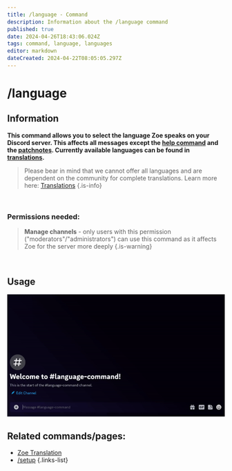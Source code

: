 ```yaml
---
title: /language - Command
description: Information about the /language command
published: true
date: 2024-04-26T18:43:06.024Z
tags: command, language, languages
editor: markdown
dateCreated: 2024-04-22T08:05:05.297Z
---
```


# /language
## Information
**This command allows you to select the language Zoe speaks on your Discord server. This affects all messages except the [help command](/en/commands/basic/help) and the [patchnotes](/en/commands/administrative/patchnotes). Currently available languages can be found in [translations](/en/translation).**
>Please bear in mind that we cannot offer all languages and are dependent on the community for complete translations. Learn more here: [Translations](/en/translation)
>{.is-info}

<br>

### Permissions needed:
>**Manage channels** - only users with this permission ("moderators"/"administrators") can use this command as it affects Zoe for the server more deeply {.is-warning}

<br>

## Usage
![](/new_language.gif)
<br>

## Related commands/pages:
-   [Zoe Translation](/en/translation/)
-   [/setup](/en/commands/administrative/setup/)
{.links-list}